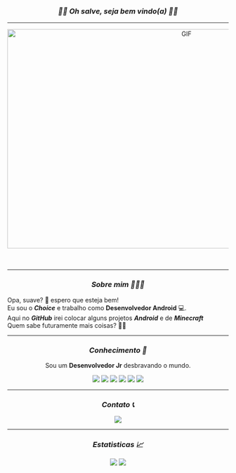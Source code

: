 


<h3 align="center"><i>🏴‍☠️ Oh salve, seja bem vindo(a) 🏴‍☠️</i></h3>
<hr/>
<div align="center">
<img src="https://i.pinimg.com/originals/24/f5/db/24f5dbeacbbf3b146cef0d8ef7b7fe0c.gif" height="500" width="800" alt="GIF" align="center"/>


</br>
</br>
</br>

<hr/>
<h3 align="center"><i> Sobre mim 🧑🏽‍💻</i></h3>

<div align="left">

 <p align="left">  Opa, suave? 🤙 espero que esteja bem! <br>
 Eu sou o <b><i>Choice</i></b> e trabalho como <b>Desenvolvedor Android</b> 💻.<br>
 Aqui no <b><i>GitHub</i></b> irei colocar alguns projetos <b><i>Android</i></b> e de <b><i>Minecraft</i></b><br>
 Quem sabe futuramente mais coisas? 🤔💡
 </p>

</div>


<hr/>
<div align="center">
<h3 align="center"><i>Conhecimento 🧠</i></h3>
 <p align="center">Sou um <b>Desenvolvedor Jr</b> desbravando o mundo.</p>

  <p align="center">
   <img src="https://img.shields.io/badge/kotlin-%237F52FF.svg?style=for-the-badge&logo=kotlin&logoColor=white"/>
   <img src="https://img.shields.io/badge/JETPACK COMPOSE-%231d87a3.svg?style=for-the-badge&logo=jetpackcompose&logoColor=white"/>
   <img src="https://img.shields.io/badge/Android%20Studio-29933c.svg?style=for-the-badge&logo=android-studio&logoColor=white"/>
   <img src="https://img.shields.io/badge/AWS-%23FF9900.svg?style=for-the-badge&logo=amazon-aws&logoColor=white"/>
    <img src="https://img.shields.io/badge/IntelliJ IDEA-%23225875.svg?style=for-the-badge&logo=intellijidea&logoColor=white"/>
    <img src="https://img.shields.io/badge/Minecraft Plugin-%231a5f27.svg?style=for-the-badge&logo=minecraft&logoColor=white"/>
  </p>

</div>

<hr/>
<div align="center">
<h3 align="center"><i>Contato 📞</i></h3>
  <div align="center">
  <a href="https://discord.com/users/246904837508169728">
   <img src="https://lanyard.kyrie25.me/api/246904837508169728?animated=true&hideTimestamp=true&hideDiscrim=true&waveColor=ca002e&imgStyle=square"  /> </a>
  </div>
</div>


<hr/>
<div align="center">
<h3 align="center"><i>Estatisticas 📈</i></h3>
  <div align="center">
   <img src="http://github-profile-summary-cards.vercel.app/api/cards/stats?username=choicedev&theme=github_dark" />
   <img src="http://github-profile-summary-cards.vercel.app/api/cards/profile-details?username=choicedev&theme=github_dark" />
  </div>
</div>
</div>
